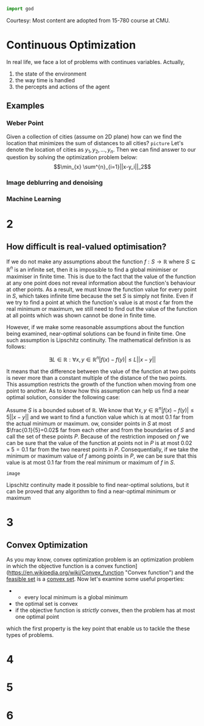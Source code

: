 ```python
import god
```
Courtesy: Most content are adopted from 15-780 course at CMU.
# Continuous Optimization
In real life, we face a lot of problems with continues variables.
Actually, 
1. the state of the environment
2. the way time is handled
3. the percepts and actions of the agent



## Examples

### Weber Point

Given a collection of cities (assume on 2D plane) how can we find the location that minimizes the sum of distances to all cities?
`picture`
Let's denote the location of cities as $y_1, y_2, ..., y_n$.
Then we can find answer to our question by solving the optimization problem below:
$$\min_{x} \sum^{n}_{i=1}||x-y_i||_2$$

### Image deblurring and denoising

### Machine Learning

# 2

## How difficult is real-valued optimisation?

If we do not make any assumptions about the function $f:S\rightarrow\mathbb{R}$ where $S\subseteq\mathbb{R}^n$ is an infinite set, then it is impossible to find a global minimiser or maximiser in finite time. This is due to the fact that the value of the function at any one point does not reveal information about the function's behaviour at other points. As a result, we must know the function value for every point in $S$, which takes infinite time because the set $S$ is simply not finite. Even if we try to find a point at which the function's value is at most  $\epsilon$ far from the real minimum or maximum, we still need to find out the value of the function at all points which was shown cannot be done in finite time.

However, if we make some reasonable assumptions about the function being examined, near-optimal solutions can be found in finite time. One such assumption is Lipschitz continuity. The mathematical definition is as follows:

$$\exists L\in\mathbb{R}:\forall x,y\in\mathbb{R}^n|f(x)-f(y)|\le L||x-y||$$

It means that the difference between the value of the function at two points is never more than a constant multiple of the distance of the two points. This assumption restricts the growth of the function when moving from one point to another. As to know how this assumption can help us find a near optimal solution, consider the following case:

Assume $S$ is a bounded subset of $\mathbb{R}$. We know that $\forall x,y\in\mathbb{R}^n|f(x)-f(y)|\le 5||x-y||$ and we want to find a function value which is at most $0.1$ far from the actual minimum or maximum. ow, consider points in $S$ at most $\frac{0.1}{5}=0.02$ far from each other and from the boundaries of $S$ and call the set of these points $P$. Because of the restriction imposed on $f$ we can be sure that the value of the function at points not in $P$ is at most $0.02 \times 5 = 0.1$ far from the two nearest points in $P$. Consequentially, if we take the minimum or maximum value of $f$ among points in $P$, we can be sure that this value is at most $0.1$ far from the real minimum or maximum of $f$ in $S$.

```image```

Lipschitz continuity made it possible to find near-optimal solutions, but it can be proved that any algorithm to find a near-optimal minimum or maximum 

# 3

## Convex Optimization
As you may know,  convex optimization problem is an optimization problem in which the objective function is a convex function](https://en.wikipedia.org/wiki/Convex_function "Convex function") and the [feasible set](https://en.wikipedia.org/wiki/Feasible_region "Feasible region") is a [convex set](https://en.wikipedia.org/wiki/Convex_set "Convex set").
Now let's examine some useful properties:

 - -   every local minimum is a  global minimum
 - the optimal set is convex
 - if the objective function is _strictly_ convex, then the problem has at most one optimal point

which the first property is the key point that enable us to tackle the these types of problems.



# 4

# 5

# 6
<!--stackedit_data:
eyJoaXN0b3J5IjpbMTU4ODIwNDU5OCwxNjQ4MjIxNDQxLDY0OT
Y4NzI1NSwxMzU4NTU0Mjk4LC0zMjYyNTI2MSw1NzMxOTYwMDUs
NTczMTk2MDA1LC0xNTY1MDc0NjMwLDY0OTI5MjM5NywxNzMwMj
UxNTQ2LC0xMzk1MTI5NzIwLC0yMDkxMTM3MTUzLC03MTQyNzkz
ODIsLTk1NjE1MTA1MiwtMTE1MDAwMDE4MywtOTExODIxNzY3LD
E5NzQwOTY1OTksLTEzODU3MDA0ODgsMTc4OTM5MTMzNSwtNjI1
MjUwMTY0XX0=
-->